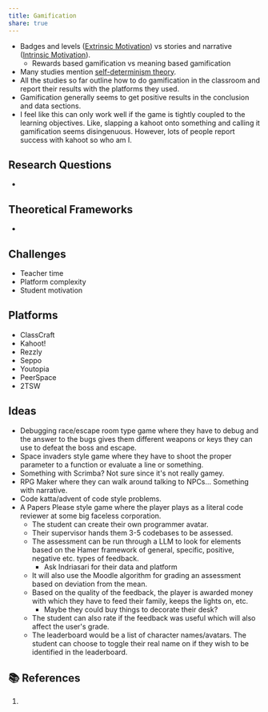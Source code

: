 ```yaml
---
title: Gamification
share: true
---
```


- Badges and levels ([Extrinsic Motivation](Extrinsic%20Motivation.md)) vs stories and narrative ([Intrinsic Motivation](Intrinsic%20Motivation.md)).
	- Rewards based gamification vs meaning based gamification
- Many studies mention [self-determinism theory](./Self-Determination%20Theory.md).
- All the studies so far outline how to do gamification in the classroom and report their results with the platforms they used.
- Gamification generally seems to get positive results in the conclusion and data sections.
- I feel like this can only work well if the game is tightly coupled to the learning objectives. Like, slapping a kahoot onto something and calling it gamification seems disingenuous. However, lots of people report success with kahoot so who am I.

## Research Questions

- 

## Theoretical Frameworks

- 

## Challenges

- Teacher time
- Platform complexity
- Student motivation

## Platforms

- ClassCraft
- Kahoot!
- Rezzly
- Seppo
- Youtopia
- PeerSpace
- 2TSW

## Ideas

- Debugging race/escape room type game where they have to debug and the answer to the bugs gives them different weapons or keys they can use to defeat the boss and escape.
- Space invaders style game where they have to shoot the proper parameter to a function or evaluate a line or something.
- Something with Scrimba? Not sure since it's not really gamey.
- RPG Maker where they can walk around talking to NPCs... Something with narrative.
- Code katta/advent of code style problems.
- A Papers Please style game where the player plays as a literal code reviewer at some big faceless corporation.
	- The student can create their own programmer avatar.
	- Their supervisor hands them 3-5 codebases to be assessed.
	- The assessment can be run through a LLM to look for elements based on the Hamer framework of general, specific, positive, negative etc. types of feedback.
		- Ask Indriasari for their data and platform
	- It will also use the Moodle algorithm for grading an assessment based on deviation from the mean.
	- Based on the quality of the feedback, the player is awarded money with which they have to feed their family, keeps the lights on, etc.
		- Maybe they could buy things to decorate their desk?
	- The student can also rate if the feedback was useful which will also affect the user's grade.
	- The leaderboard would be a list of character names/avatars. The student can choose to toggle their real name on if they wish to be identified in the leaderboard.

## 📚 References

1. 